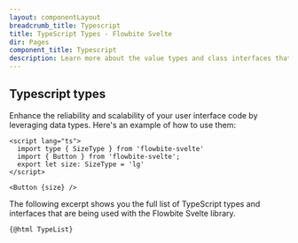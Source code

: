 ```yaml
---
layout: componentLayout
breadcrumb_title: Typescript
title: TypeScript Types - Flowbite Svelte
dir: Pages
component_title: Typescript
description: Learn more about the value types and class interfaces that you can use and extend with Flowbite coupled with Svelte by leveraging the features of TypeScript
---
```


## Typescript types

Enhance the reliability and scalability of your user interface code by leveraging data types. Here's an example of how to use them:

```svelte example hideOutput
<script lang="ts">
  import type { SizeType } from 'flowbite-svelte'
  import { Button } from 'flowbite-svelte';
  export let size: SizeType = 'lg'
</script>

<Button {size} />
```

The following excerpt shows you the full list of TypeScript types and interfaces that are being used with the Flowbite Svelte library.

<script>
  // TODO: Does not build on the server - need to work on it
  // import Prism from 'prismjs';
  // import 'prism-svelte';
  // import "prismjs/components/prism-typescript";
  // const highlighted = Prism.highlight(TypeList, Prism.languages.js, 'js');
  
  // Load assets as strings
  import TypeList from '../../../lib/types.ts?raw';
</script>

<pre><code>{@html TypeList}</code></pre>

